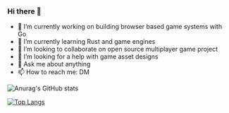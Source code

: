 ### Hi there 👋

- 🔭 I’m currently working on building browser based game systems with Go
- 🌱 I’m currently learning Rust and game engines 
- 👯 I’m looking to collaborate on open source multiplayer game project
- 🤔 I’m looking for a help with game asset designs
- 💬 Ask me about anything
- 📫 How to reach me: DM

![Anurag's GitHub stats](https://github-readme-stats.vercel.app/api?username=alparslanahmed&count_private=true&show_icons=true&theme=dracula)

[![Top Langs](https://github-readme-stats.vercel.app/api/top-langs/?username=alparslanahmed&count_private=true&show_icons=true&theme=dracula)](https://github.com/anuraghazra/github-readme-stats)

